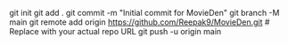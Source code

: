 git init
git add .
git commit -m "Initial commit for MovieDen"
git branch -M main
git remote add origin https://github.com/Reepak9/MovieDen.git  # Replace with your actual repo URL
git push -u origin main
